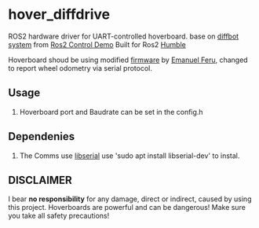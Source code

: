 # hover_diffdrive

ROS2 hardware driver for UART-controlled hoverboard. base on [diffbot system](https://github.com/ros-controls/ros2_control_demos/tree/master/ros2_control_demo_hardware) from [Ros2 Control Demo](https://github.com/ros-controls/ros2_control_demos)
Built for Ros2 [Humble](https://docs.ros.org/en/humble/index.html)

Hoverboard shoud be using modified [firmware](https://github.com/alex-makarov/hoverboard-firmware-hack-FOC) by [Emanuel Feru](https://github.com/EmanuelFeru), changed to report wheel odometry via serial protocol.


## Usage

1. Hoverboard port and Baudrate can be set in the config.h

## Dependenies
1.  The Comms use [libserial](https://github.com/crayzeewulf/libserial) use 'sudo apt install libserial-dev' to instal.

## DISCLAIMER
I bear **no responsibility** for any damage, direct or indirect, caused by using this project. Hoverboards are powerful and can be dangerous! Make sure you take all safety precautions!
